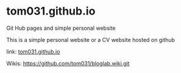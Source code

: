 # tom031.github.io
Git Hub pages and simple personal website

This is a simple personal website or a CV website hosted on github

link: [tom031.github.io](https://tom031.github.io)

Wikis: https://github.com/tom031/bloglab.wiki.git

